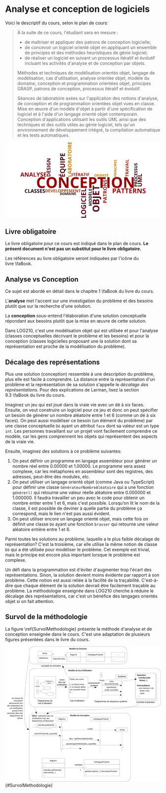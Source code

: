 # Analyse et conception de logiciels

Voici le descriptif du cours, selon le plan de cours:

> À la suite de ce cours, l'étudiant sera en mesure :
>
> - de maîtriser et appliquer des patrons de conception logicielle;
> - de concevoir un logiciel orienté objet en appliquant un ensemble de principes et des méthodes heuristiques de génie logiciel;
> - de réaliser un logiciel en suivant un processus itératif et évolutif incluant les activités d'analyse et de conception par objets.
>
> Méthodes et techniques de modélisation orientés objet, langage de modélisation, cas d'utilisation, analyse orientée objet, modèle du domaine, conception et programmation orientées objet, principes GRASP, patrons de conception, processus itératif et évolutif.
>
> Séances de laboratoire axées sur l'application des notions d'analyse, de conception et de programmation orientées objet vues en classe. Mise en œuvre d'un modèle d'objet à partir d'une spécification de logiciel et à l'aide d'un langage orienté objet contemporain. Conception d'applications utilisant les outils UML ainsi que des techniques et des outils utiles au génie logiciel, tels qu'un environnement de développement intégré, la compilation automatique et les tests automatiques.

![Nuage de mots importants du plan de cours de LOG210.](images/LOG210wordle_ordre_alph.png)

## Livre obligatoire

Le livre obligatoire pour ce cours est indiqué dans le plan de cours. **Le présent document n'est pas un substitut pour le livre obligatoire.**

Les références au livre obligatoire seront indiquées par l'icône du livre&nbsp;\faBook.

## Analyse vs Conception

Ce sujet est abordé en détail dans le chapitre 1&nbsp;\faBook&nbsp;du livre du cours.

L'**analyse** met l'accent sur une investigation du problème et des besoins plutôt que sur la recherche d'une solution.

La **conception** sous-entend l'élaboration d'une solution conceptuelle répondant aux besoins plutôt que la mise en œuvre de cette solution.

Dans LOG210, c'est une modélisation objet qui est utilisée et pour l'analyse (classes conceptuelles décrivant le problème et les besoins) et pour la conception (classes logicielles proposant une la solution dont sa représentation est proche de la modélisation du problème).

## Décalage des représentations

Plus une solution (conception) ressemble à une description du problème, plus elle est facile à comprendre.
La distance entre la représentation d'un problème et la représentation de sa solution s'appelle le *décalage des représentations*.
Pour des explications de Larman, lisez la section 9.3&nbsp;\faBook&nbsp;du livre du cours.

Imaginez un jeu qui est joué dans la vraie vie avec un dé à six faces. Ensuite, on veut construire un logiciel pour ce jeu et donc on peut spécifier un besoin de générer un nombre aléatoire entre 1 et 6 (comme un dé à six faces). On peut aussi modéliser ce besoin (un élément du problème) par une classe conceptuelle `Dé` ayant un attribut `face` dont sa valeur est un type `int`. Les personnes travaillant sur un projet vont facilement comprendre ce modèle, car les gens comprennent les objets qui représentent des aspects de la vraie vie.

Ensuite, imaginez des solutions à ce problème suivantes:

1. On peut définir un programme en langage assembleur pour générer un nombre réel entre 0.00000 et 1.00000. Le programme sera assez complexe, car les métaphores en assembleur sont des registres, des adresses, peut-être des modules, etc.
2. On peut utiliser un langage orienté objet (comme Java ou TypeScript) pour définir une classe `GénérateurNombreAléatoire` qui a une fonction `générer()` qui retourne une valeur réelle aléatoire entre 0.000000 et 1.000000.
Il faudra travailler un peu avec le code pour obtenir un nombre entier entre 1 et 6, mais c'est possible.
Lorsqu’on lit le nom de la classe, il est possible de deviner à quelle partie du problème ça correspond, mais le lien n'est pas aussi évident.
3. On peut utiliser encore un langage orienté objet, mais cette fois on définit une classe `Dé` ayant une fonction `brasser` qui retourne une valeur aléatoire entière entre 1 et 6.

Parmi toutes les solutions au problème, laquelle a le plus faible décalage de représentation?
C'est la troisième, car elle utilise la même notion de classe `Dé` qui a été utilisée pour modéliser le problème.
Cet exemple est trivial, mais le principe est encore plus important lorsque le problème est complexe.

Un défi dans la programmation est d'éviter d'augmenter trop l'écart des représentations.
Sinon, la solution devient moins évidente par rapport à son problème.
Cette notion est aussi reliée à la facilité de la traçabilité.
C'est-à-dire que chaque élément de la solution devrait être facilement traçable au problème.
La méthodologie enseignée dans LOG210 cherche à réduire le décalage des représentations, car c'est un bénéfice des langages orientés objet si on fait attention.

## Survol de la méthodologie

La figure&nbsp;\ref{SurvolMethodologie} présente la méthode d'analyse et de conception enseignée dans le cours. C'est une adaptation de plusieurs figures présentées dans le livre du cours.

![Survol de la méthodologie.](images/FigA.1-avec-contrats.png){#SurvolMethodologie}
